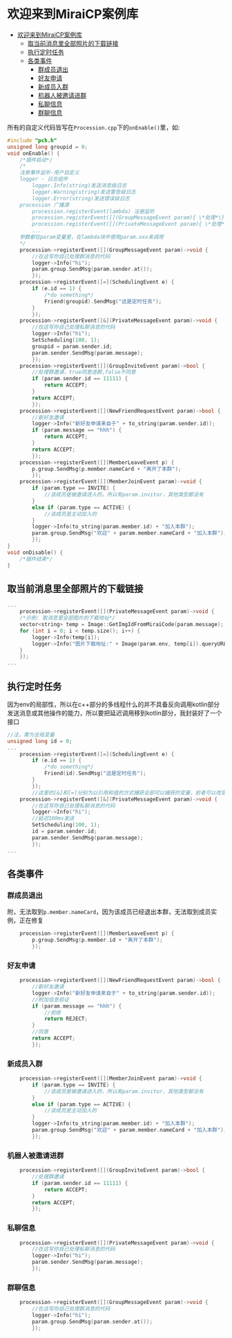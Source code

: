 # 欢迎来到MiraiCP案例库

* [欢迎来到MiraiCP案例库](#欢迎来到miraicp案例库)
  * [取当前消息里全部照片的下载链接](#取当前消息里全部照片的下载链接)
  * [执行定时任务](#执行定时任务)
  * [各类事件](#各类事件)
    * [群成员退出](#群成员退出)
    * [好友申请](#好友申请)
    * [新成员入群](#新成员入群)
    * [机器人被邀请进群](#机器人被邀请进群)
    * [私聊信息](#私聊信息)
    * [群聊信息](#群聊信息)

所有的自定义代码皆写在`Procession.cpp`下的`onEnable()`里，如:
```C++
#include "pch.h"
unsigned long groupid = 0;
void onEnable() {
	/*插件启动*/
	/*
	注册事件监听-用户自定义
	logger - 日志组件
		logger.Info(string)发送消息级日志
		logger.Warning(string)发送警告级日志
		logger.Error(string)发送错误级日志
	procession 广播源
		procession.registerEvent(lambda) 注册监听
		procession.registerEvent([](GroupMessageEvent param){ \*处理*\});是监听群消息
		procession.registerEvent([](PrivateMessageEvent param){ \*处理*\});是监听群消息
		...
	参数都在param变量里，在lambda块中使用param.xxx来调用
	*/
	procession->registerEvent([](GroupMessageEvent param)->void {
		//在这写你自己处理群消息的代码
		logger->Info("hi");
		param.group.SendMsg(param.sender.at());
		});
	procession->registerEvent([=](SchedulingEvent e) {
		if (e.id == 1) {
			/*do something*/
			Friend(groupid).SendMsg("这是定时任务");
		}
		});
	procession->registerEvent([&](PrivateMessageEvent param)->void {
		//在这写你自己处理私聊消息的代码
		logger->Info("hi");
		SetScheduling(100, 1);
		groupid = param.sender.id;
		param.sender.SendMsg(param.message);
		});
	procession->registerEvent([](GroupInviteEvent param)->bool {
		//处理群邀请，true同意进群,false不同意
		if (param.sender.id == 11111) {
			return ACCEPT;
		}
		return ACCEPT;
		});
	procession->registerEvent([](NewFriendRequestEvent param)->bool {
		//新好友邀请
		logger->Info("新好友申请来自于" + to_string(param.sender.id));
		if (param.message == "hhh") {
			return ACCEPT;
		}
		return ACCEPT;
		});
	procession->registerEvent([](MemberLeaveEvent p) {
		p.group.SendMsg(p.member.nameCard + "离开了本群");
		});
	procession->registerEvent([](MemberJoinEvent param)->void {
		if (param.type == INVITE) {
			//该成员是被邀请进入的，所以有param.invitor，其他类型都没有
		}
		else if (param.type == ACTIVE) {
			//该成员是主动加入的
		}
		logger->Info(to_string(param.member.id) + "加入本群");
		param.group.SendMsg("欢迎" + param.member.nameCard + "加入本群");
		});
}
void onDisable() {
	/*插件结束*/
}
```

##  取当前消息里全部照片的下载链接
```C++
...
	procession->registerEvent([](PrivateMessageEvent param)->void {
	/*示例: 取消息里全部图片的下载地址*/
	vector<string> temp = Image::GetImgIdFromMiraiCode(param.message);
	for (int i = 0; i < temp.size(); i++) {
		logger->Info(temp[i]);
		logger->Info("图片下载地址:" + Image(param.env, temp[i]).queryURL());
	}
	});
...
```
## 执行定时任务
因为env的局部性，所以在c++部分的多线程什么的并不具备反向调用kotlin部分发送消息或其他操作的能力，所以要把延迟调用移到kotlin部分，我封装好了一个接口
```C++
//注，需为全局变量
unsigned long id = 0;
...
	procession->registerEvent([=](SchedulingEvent e) {
		if (e.id == 1) {
			/*do something*/
			Friend(id).SendMsg("这是定时任务");
		}
		});
		//这里的[&]和[=]分别为以引用和值的方式捕获全部可以捕获的变量，前者可以改变量值，相当于指针，后者无法更改，相当于本地一个局部变量并进行值传递，详细见搜索引擎的c++ lambda
	procession->registerEvent([&](PrivateMessageEvent param)->void {
		//在这写你自己处理私聊消息的代码
		logger->Info("hi");
		//延迟100ms发送
		SetScheduling(100, 1);
		id = param.sender.id;
		param.sender.SendMsg(param.message);
		});
...
```
## 各类事件

### 群成员退出
附，无法取到`p.member.nameCard`，因为该成员已经退出本群，无法取到成员实例，正在修复
```C++
	procession->registerEvent([](MemberLeaveEvent p) {
		p.group.SendMsg(p.member.id + "离开了本群");
		});
```

### 好友申请
```C++
	procession->registerEvent([](NewFriendRequestEvent param)->bool {
		//新好友邀请
		logger->Info("新好友申请来自于" + to_string(param.sender.id));
		//附加信息验证
		if (param.message == "hhh") {
			//拒绝
			return REJECT;
		}
		//同意
		return ACCEPT;
		});
```

### 新成员入群
```C++
	procession->registerEvent([](MemberJoinEvent param)->void {
		if (param.type == INVITE) {
			//该成员是被邀请进入的，所以有param.invitor，其他类型都没有
		}
		else if (param.type == ACTIVE) {
			//该成员是主动加入的
		}
		logger->Info(to_string(param.member.id) + "加入本群");
		param.group.SendMsg("欢迎" + param.member.nameCard + "加入本群");
		});
```

### 机器人被邀请进群
```C++
	procession->registerEvent([](GroupInviteEvent param)->bool {
		//处理群邀请
		if (param.sender.id == 11111) {
			return ACCEPT;
		}
		return ACCEPT;
		});
```
### 私聊信息
```C++
	procession->registerEvent([](PrivateMessageEvent param)->void {
		//在这写你自己处理私聊消息的代码
		logger->Info("hi");
		param.sender.SendMsg(param.message);
		});
```

### 群聊信息
```C++
	procession->registerEvent([](GroupMessageEvent param)->void {
		//在这写你自己处理群消息的代码
		logger->Info("hi");
		param.group.SendMsg(param.sender.at());
		});	
```